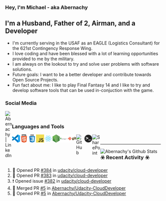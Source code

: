### Hey, I'm Michael - aka Abernachy

## I'm a Husband, Father of 2, Airman, and a Developer

- I'm currently serving in the USAF as an EAGLE (Logistics Consultant) for the 621st Contingency Response Wing.
- I love coding and have been blessed with a lot of learning opportunities provided to me by the military.
- I am always on the lookout to try and solve user problems with software solutions.
- Future goals: I want to be a better developer and contribute towards Open Source Projects.
- Fun fact about me: I like to play Final Fantasy 14 and I like to try and develop software tools that can be used in-conjuction with the game.

### Social Media

[<img align="left" alt="Abernachy | LinkedIn" width="22px" src="https://cdn-icons-png.flaticon.com/512/174/174857.png" />][linkedin]

<br />

### Languages and Tools

<img align="left" alt="Visual Studio Code" width="26px" src="https://raw.githubusercontent.com/github/explore/80688e429a7d4ef2fca1e82350fe8e3517d3494d/topics/visual-studio-code/visual-studio-code.png" />
<img align="left" alt="HTML5" width="26px" src="https://raw.githubusercontent.com/github/explore/80688e429a7d4ef2fca1e82350fe8e3517d3494d/topics/html/html.png" />
<img align="left" alt="CSS3" width="26px" src="https://raw.githubusercontent.com/github/explore/80688e429a7d4ef2fca1e82350fe8e3517d3494d/topics/css/css.png" />
<img align="left" alt="JavaScript" width="26px" src="https://raw.githubusercontent.com/github/explore/80688e429a7d4ef2fca1e82350fe8e3517d3494d/topics/javascript/javascript.png" />
<img align="left" alt="React" width="26px" src="https://raw.githubusercontent.com/github/explore/80688e429a7d4ef2fca1e82350fe8e3517d3494d/topics/react/react.png" />
<img align="left" alt="Node.js" width="26px" src="https://raw.githubusercontent.com/github/explore/80688e429a7d4ef2fca1e82350fe8e3517d3494d/topics/nodejs/nodejs.png" />
<img align="left" alt="MongoDB" width="26px" src="https://raw.githubusercontent.com/github/explore/80688e429a7d4ef2fca1e82350fe8e3517d3494d/topics/mongodb/mongodb.png" />
<img align="left" alt="Git" width="26px" src="https://raw.githubusercontent.com/github/explore/80688e429a7d4ef2fca1e82350fe8e3517d3494d/topics/git/git.png" />
<img align="left" alt="GitHub" width="26px" src="https://cdn-icons-png.flaticon.com/128/270/270798.png" />
<img align="left" alt="Terminal" width="26px" src="https://raw.githubusercontent.com/github/explore/80688e429a7d4ef2fca1e82350fe8e3517d3494d/topics/terminal/terminal.png" />
<img align="left" alt="SharePoint" width="26px" src="https://cdn.icon-icons.com/icons2/2397/PNG/128/microsoft_sharepoint_logo_office_icon_145722.png" />



<br />

---

<img align="left" alt="Abernachy's Github Stats" src="https://github-readme-stats.vercel.app/api?username=Abernachy&theme=chartreuse-dark&show_icons=true&hide_border=true" />

### ☣️ Recent Activity ☣️
<!--START_SECTION:activity-->
1. 💪 Opened PR [#384](https://github.com/udacity/cloud-developer/pull/384) in [udacity/cloud-developer](https://github.com/udacity/cloud-developer)
2. 💪 Opened PR [#383](https://github.com/udacity/cloud-developer/pull/383) in [udacity/cloud-developer](https://github.com/udacity/cloud-developer)
3. ❗️ Opened issue [#382](https://github.com/udacity/cloud-developer/issues/382) in [udacity/cloud-developer](https://github.com/udacity/cloud-developer)
4. 🎉 Merged PR [#5](https://github.com/Abernachy/Udacity-CloudDeveloper/pull/5) in [Abernachy/Udacity-CloudDeveloper](https://github.com/Abernachy/Udacity-CloudDeveloper)
5. 💪 Opened PR [#5](https://github.com/Abernachy/Udacity-CloudDeveloper/pull/5) in [Abernachy/Udacity-CloudDeveloper](https://github.com/Abernachy/Udacity-CloudDeveloper)
<!--END_SECTION:activity-->





<br />

[linkedin]: https://www.linkedin.com/in/michael-mason-aber/
